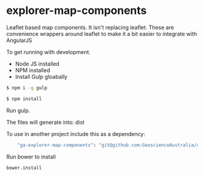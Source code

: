 # explorer-map-components
Leaflet based map components. It isn't replacing leaflet. These are convenience 
wrappers around leaflet to make it a bit easier to integrate with AngularJS

To get running with development.
* Node JS installed
* NPM installed 
* Install Gulp gloabally

```sh
$ npm i -g gulp
```

```sh
$ npm install
```

Run gulp.

The files will generate into:
dist

To use in another project include this as a dependency:
```sh
    "ga-explorer-map-components": "git@github.com:GeoscienceAustralia/explorer-map-components.git#*",
```

Run bower to install
```sh
bower.install
```